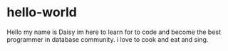 # hello-world

Hello my name is Daisy 
im here to learn for to code and become the best programmer in database community.
i love to cook and eat and sing.
